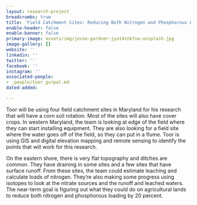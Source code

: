 ```yaml
---
layout: research-project
breadcrumbs: true
title: 'Field Catchment Sites: Reducing Both Nitrogen and Phosphorous Loading'
enable-header: false
enable-banner: false
primary-image: assets/img/jesse-gardner-jyu14tnbfoa-unsplash.jpg
image-gallery: []
website: ''
linkedin: ''
twitter: ''
facebook: ''
instagram: ''
associated-people:
- _people/toor_gurpal.md
dated-added: 

---
```

Toor will be using four field catchment sites in Maryland for his research that will have a corn soil rotation. Most of the sites will also have cover crops. In western Maryland, the team is looking at edge of the field where they can start installing equipment. They are also looking for a field site where the water goes off of the field, so they can put in a flume. Toor is using GIS and digital elevation mapping and remote sensing to identify the points that will work for this research.

On the eastern shore, there is very flat topography and ditches are common. They have draining in some sites and a few sites that have surface runoff. From these sites, the team could estimate leaching and calculate loads of nitrogen. They’re also making some progress using isotopes to look at the nitrate sources and the runoff and leached waters. The near-term goal is figuring out what they could do on agricultural lands to reduce both nitrogen and phosphorous loading by 20 percent.